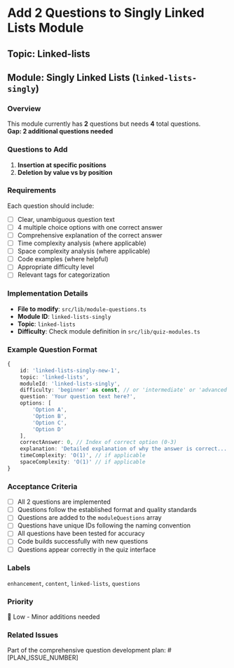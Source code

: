# Add 2 Questions to Singly Linked Lists Module

## Topic: Linked-lists
## Module: Singly Linked Lists (`linked-lists-singly`)

### Overview
This module currently has **2** questions but needs **4** total questions.  
**Gap: 2 additional questions needed**

### Questions to Add

1. **Insertion at specific positions**
2. **Deletion by value vs by position**

### Requirements
Each question should include:
- [ ] Clear, unambiguous question text
- [ ] 4 multiple choice options with one correct answer
- [ ] Comprehensive explanation of the correct answer
- [ ] Time complexity analysis (where applicable)
- [ ] Space complexity analysis (where applicable)
- [ ] Code examples (where helpful)
- [ ] Appropriate difficulty level
- [ ] Relevant tags for categorization

### Implementation Details
- **File to modify**: `src/lib/module-questions.ts`
- **Module ID**: `linked-lists-singly`
- **Topic**: `linked-lists`
- **Difficulty**: Check module definition in `src/lib/quiz-modules.ts`

### Example Question Format
```typescript
{
    id: 'linked-lists-singly-new-1',
    topic: 'linked-lists',
    moduleId: 'linked-lists-singly',
    difficulty: 'beginner' as const, // or 'intermediate' or 'advanced'
    question: 'Your question text here?',
    options: [
        'Option A',
        'Option B', 
        'Option C',
        'Option D'
    ],
    correctAnswer: 0, // Index of correct option (0-3)
    explanation: 'Detailed explanation of why the answer is correct...',
    timeComplexity: 'O(1)', // if applicable
    spaceComplexity: 'O(1)' // if applicable
}
```

### Acceptance Criteria
- [ ] All 2 questions are implemented
- [ ] Questions follow the established format and quality standards
- [ ] Questions are added to the `moduleQuestions` array
- [ ] Questions have unique IDs following the naming convention
- [ ] All questions have been tested for accuracy
- [ ] Code builds successfully with new questions
- [ ] Questions appear correctly in the quiz interface

### Labels
`enhancement`, `content`, `linked-lists`, `questions`

### Priority
📝 Low - Minor additions needed

### Related Issues
Part of the comprehensive question development plan: #[PLAN_ISSUE_NUMBER]